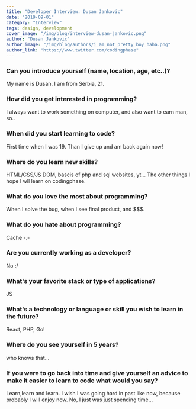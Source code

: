 ```yaml
---
title: "Developer Interview: Dusan Jankovic"
date: "2019-09-01"
category: "Interview"
tags: design, development
cover_image: "/img/blog/interview-dusan-jankovic.png"
author: "Dusan Jankovic"
author_image: "/img/blog/authors/i_am_not_pretty_boy_haha.png"
author_link: "https://www.twitter.com/codingphase"
---
```


### Can you introduce yourself (name, location, age, etc..)?

My name is Dusan. I am from Serbia, 21.

### How did you get interested in programming?

I always want to work something on computer, and also want to earn man, so..

### When did you start learning to code?

First time when I was 19. Than I give up and am back again now!

### Where do you learn new skills?

HTML/CSS/JS DOM, bascis of php and sql websites, yt... The other things I hope I wll learn on codingphase.

### What do you love the most about programming?

When I solve the bug, when I see final product, and $$$.

### What do you hate about programming?

Cache -.-

### Are you currently working as a developer?

No :/

### What's your favorite stack or type of applications?

JS

### What's a technology or language or skill you wish to learn in the future?

React, PHP, Go!
### Where do you see yourself in 5 years?

who knows that...

### If you were to go back into time and give yourself an advice to make it easier to learn to code what would you say?

Learn,learn and learn. I wish I was going hard in past like now, because probably I will enjoy now. No, I just was just spending time...
